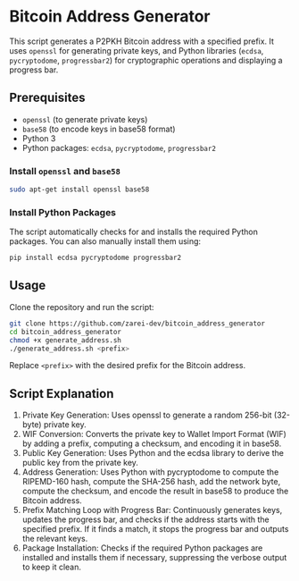 # Bitcoin Address Generator

This script generates a P2PKH Bitcoin address with a specified prefix. It uses `openssl` for generating private keys, and Python libraries (`ecdsa`, `pycryptodome`, `progressbar2`) for cryptographic operations and displaying a progress bar.

## Prerequisites

- `openssl` (to generate private keys)
- `base58` (to encode keys in base58 format)
- Python 3
- Python packages: `ecdsa`, `pycryptodome`, `progressbar2`

### Install `openssl` and `base58`

```bash
sudo apt-get install openssl base58
```

### Install Python Packages
The script automatically checks for and installs the required Python packages. You can also manually install them using:
```bash
pip install ecdsa pycryptodome progressbar2
```

## Usage
Clone the repository and run the script:
```bash
git clone https://github.com/zarei-dev/bitcoin_address_generator
cd bitcoin_address_generator
chmod +x generate_address.sh
./generate_address.sh <prefix>
```
Replace `<prefix>` with the desired prefix for the Bitcoin address.

## Script Explanation
1. Private Key Generation: Uses openssl to generate a random 256-bit (32-byte) private key.
1. WIF Conversion: Converts the private key to Wallet Import Format (WIF) by adding a prefix, computing a checksum, and encoding it in base58.
1. Public Key Generation: Uses Python and the ecdsa library to derive the public key from the private key.
1. Address Generation: Uses Python with pycryptodome to compute the RIPEMD-160 hash, compute the SHA-256 hash, add the network byte, compute the checksum, and encode the result in base58 to produce the Bitcoin address.
1. Prefix Matching Loop with Progress Bar: Continuously generates keys, updates the progress bar, and checks if the address starts with the specified prefix. If it finds a match, it stops the progress bar and outputs the relevant keys.
1. Package Installation: Checks if the required Python packages are installed and installs them if necessary, suppressing the verbose output to keep it clean.